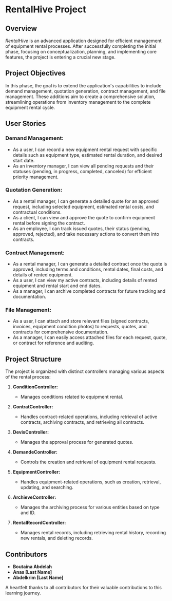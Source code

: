 # **RentalHive Project**

## **Overview**

*RentalHive* is an advanced application designed for efficient management of equipment rental processes. After successfully completing the initial phase, focusing on conceptualization, planning, and implementing core features, the project is entering a crucial new stage.

## **Project Objectives**

In this phase, the goal is to extend the application's capabilities to include demand management, quotation generation, contract management, and file management. These additions aim to create a comprehensive solution, streamlining operations from inventory management to the complete equipment rental cycle.

## **User Stories**

### **Demand Management:**

- As a user, I can record a new equipment rental request with specific details such as equipment type, estimated rental duration, and desired start date.
- As an inventory manager, I can view all pending requests and their statuses (pending, in progress, completed, canceled) for efficient priority management.

### **Quotation Generation:**

- As a rental manager, I can generate a detailed quote for an approved request, including selected equipment, estimated rental costs, and contractual conditions.
- As a client, I can view and approve the quote to confirm equipment rental before signing the contract.
- As an employee, I can track issued quotes, their status (pending, approved, rejected), and take necessary actions to convert them into contracts.

### **Contract Management:**

- As a rental manager, I can generate a detailed contract once the quote is approved, including terms and conditions, rental dates, final costs, and details of rented equipment.
- As a user, I can view my active contracts, including details of rented equipment and rental start and end dates.
- As a manager, I can archive completed contracts for future tracking and documentation.

### **File Management:**

- As a user, I can attach and store relevant files (signed contracts, invoices, equipment condition photos) to requests, quotes, and contracts for comprehensive documentation.
- As a manager, I can easily access attached files for each request, quote, or contract for reference and auditing.

## **Project Structure**

The project is organized with distinct controllers managing various aspects of the rental process:

1. **ConditionController:**
   - Manages conditions related to equipment rental.

2. **ContratController:**
   - Handles contract-related operations, including retrieval of active contracts, archiving contracts, and retrieving all contracts.

3. **DevisController:**
   - Manages the approval process for generated quotes.

4. **DemandeController:**
   - Controls the creation and retrieval of equipment rental requests.

5. **EquipmentController:**
   - Handles equipment-related operations, such as creation, retrieval, updating, and searching.

6. **ArchieveController:**
   - Manages the archiving process for various entities based on type and ID.

7. **RentalRecordController:**
   - Manages rental records, including retrieving rental history, recording new rentals, and deleting records.

## **Contributors**

- **Boutaina Abdelah**
- **Anas [Last Name]**
- **Abdelkrim [Last Name]**

A heartfelt thanks to all contributors for their valuable contributions to this learning journey.
